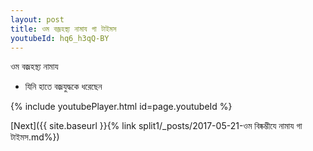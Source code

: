 ```yaml
---
layout: post
title: ওম বজ্রহস্থ্য নামায গা টাইমস
youtubeId: hq6_h3qQ-BY
---
```

 
 
 ওম বজ্রহস্থ্য নামায  
 
 -  যিনি হাতে বজ্রযুদ্ধকে ধরেছেন 
 
  
 
  
 
 
 
 
 
 


{% include youtubePlayer.html id=page.youtubeId %}
 
[Next]({{ site.baseurl }}{% link  split1/_posts/2017-05-21-ওম বিষ্কম্ভীযে নামায গা টাইমস.md%})
 
